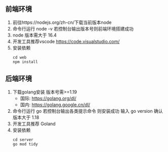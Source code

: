 ## 前端环境
1. 前往https://nodejs.org/zh-cn/下载当前版本node 
2. 命令行运行 node -v 若控制台输出版本号则前端环境搭建成功 
3. node 版本需大于 16.4 
4. 开发工具推荐vscode https://code.visualstudio.com/
5. 安装依赖
   ```shell
   cd web
   npm install
   ```

## 后端环境
1. 下载golang安装 版本号需>=1.19
   * 国际: https://golang.org/dl/
   * 国内: https://golang.google.cn/dl/
2. 命令行运行 go 若控制台输出各类提示命令 则安装成功 输入 go version 确认版本大于 1.18 
3. 开发工具推荐 Goland
4. 安装依赖
   ```shell
   cd server
   go mod tidy
   ```